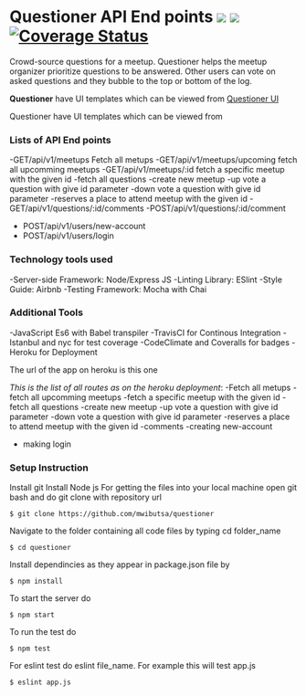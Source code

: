 # Questioner API End points <img src="https://travis-ci.org/mwibutsa/Questioner.svg?branch=develop"> <a href="https://codeclimate.com/github/mwibutsa/Questioner/maintainability"><img src="https://api.codeclimate.com/v1/badges/0c62f5ba1972945dbe6f/maintainability" /></a> <a href='https://coveralls.io/github/mwibutsa/Questioner?branch=feature_fileuload'><img src='https://coveralls.io/repos/github/mwibutsa/Questioner/badge.svg?branch=feature_fileuload' alt='Coverage Status' /></a>


Crowd-source questions for a meetup. Questioner helps the meetup organizer prioritize questions to be answered. Other users can vote on asked questions and they bubble to the top or bottom of the log.

<strong>Questioner</strong> have UI templates which can be viewed from <a href="https://mwibutsa.github.io/Questioner/UI/index.html">Questioner UI</a>

Questioner have UI templates which can be viewed from

### Lists of API End points
-GET/api/v1/meetups Fetch all metups
-GET/api/v1/meetups/upcoming fetch all upcomming meetups
-GET/api/v1/meetups/:id  fetch a specific meetup with the given id
-fetch all questions
-create new meetup
-up vote a question with give id parameter
-down vote a question with give id parameter
-reserves a place to attend meetup with the given id
-GET/api/v1/questions/:id/comments
-POST/api/v1/questions/:id/comment
- POST/api/v1/users/new-account
- POST/api/v1/users/login



### Technology tools used
-Server-side Framework: Node/Express JS
-Linting Library: ESlint
-Style Guide: Airbnb
-Testing Framework: Mocha with Chai

### Additional Tools
-JavaScript Es6 with Babel transpiler
-TravisCI for Continous Integration
-Istanbul and nyc for test coverage
-CodeClimate and Coveralls for badges
-Heroku for Deployment

The url of the app on heroku is this one

*This is the list of all routes as on the heroku deployment*:
-Fetch all metups
-fetch all upcomming meetups
-fetch a specific meetup with the given id
-fetch all questions
-create new meetup
-up vote a question with give id parameter
-down vote a question with give id parameter
-reserves a place to attend meetup with the given id
-comments
-creating new-account
- making login


### Setup Instruction
Install git
Install Node js
For getting the files into your local machine open git bash and do git clone with repository url
```
$ git clone https://github.com/mwibutsa/questioner
```
Navigate to the folder containing all code files by typing cd folder_name
```
$ cd questioner
```
Install dependincies as they appear in package.json file by
```
$ npm install
```
To start the server do
 ```
 $ npm start
 ```
To run the test do
```
$ npm test
```
For eslint test do eslint file_name. For example this will test app.js
```
$ eslint app.js
```




